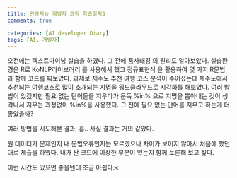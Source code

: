 ```yaml
---
title: 인공지능 개발자 과정 학습일지5
comments: true

categories: [AI developer Diary]
tags: [AI, 개발자]
---
```


오전에는 텍스트마이닝 실습을 하였다. 그 전에 품사태깅 의 원리도 알아보았다. 실습환경은 R로 KoNLP라이브러리 를 사용해서 했고 정규표현식 을 활용하여 몇 가지 R문법 과 함께 코드를 짜보았다. 과제로 제주도 추천 여행 코스 분석이 주어졌는데 제주도에서 추천되는 여행코스로 많이 소개되는 지명을 워드클라우드로 시각화를 해보았다. 여러 방법이 있겠지만 필요 없는 단어들을 지우다가 문득 %in% 으로 지명을 뽑아내는 것이 생각나서 지우는 과정없이 %in%을 사용했다. 그 전에 필요 없는 단어를 지우고 하는게 더 좋았을까?​

여러 방법을 시도해본 결과, 흠.. 사실 결과는 거의 같았다.

​원 데이터가 문제인지 내 문법오류인지는 모르겠으나 차이가 보이지 않아서 처음에 했던 대로 제출을 하였다. 내가 짠 코드에 이상한 부분이 있는지 함께 토론해 보고 싶다.

이런 시간도 있으면 좋을텐데 조금 아쉽다:<